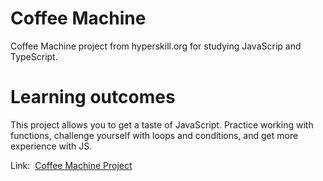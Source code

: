 # Coffee Machine
Coffee Machine project from hyperskill.org for studying JavaScrip and TypeScript.

# Learning outcomes
This project allows you to get a taste of JavaScript. Practice working with functions, challenge yourself with loops and conditions, and get more experience with JS.

<p>Link:&nbsp;&nbsp;<a href="https://hyperskill.org/projects/220?track=32">Coffee Machine Project</a></p>
